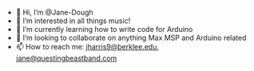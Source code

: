 - 👋 Hi, I’m @Jane-Dough
- 👀 I’m interested in all things music!
- 🌱 I’m currently learning how to write code for Arduino
- 💞️ I’m looking to collaborate on anything Max MSP and Arduino related
- 📫 How to reach me: jharris9@berklee.edu, jane@questingbeastband.com

<!---
Jane-Dough/Jane-Dough is a ✨ special ✨ repository because its `README.md` (this file) appears on your GitHub profile.
You can click the Preview link to take a look at your changes.
--->
